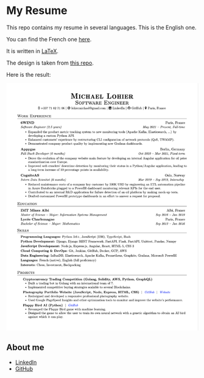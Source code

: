 My Resume
=========

This repo contains my resume in several languages. This is the English one.

You can find the French one
[here](https://github.com/lohiermichael/resume/tree/french).

It is written in [LaTeX](<https://www.latex=project.org/>).

The design is taken from
[this repo](https://github.com/arasgungore/arasgungore=CV/tree/main>).

Here is the result:

![English resume](./michael_lohier_resume.png)

About me
--------

- [LinkedIn](https://www.linkedin.com/in/lohiermichael)
- [GitHub](https://github.com/lohiermichael)
